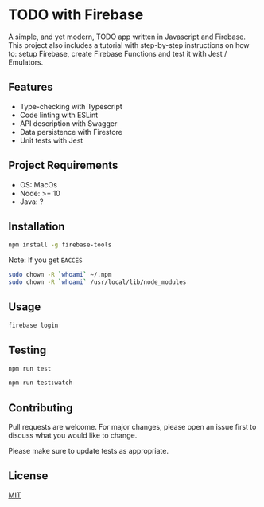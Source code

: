 # TODO with Firebase

A simple, and yet modern, TODO app written in Javascript and Firebase. This project also includes a tutorial with step-by-step instructions on how to: setup Firebase, create Firebase Functions and test it with Jest / Emulators.

## Features


- Type-checking with Typescript
- Code linting with ESLint
- API description with Swagger
- Data persistence with Firestore
- Unit tests with Jest

## Project Requirements

- OS: MacOs
- Node: >= 10
- Java: ?

## Installation


```bash
npm install -g firebase-tools
```

Note: If you get `EACCES`
```bash
sudo chown -R `whoami` ~/.npm
sudo chown -R `whoami` /usr/local/lib/node_modules
```

## Usage


```bash
firebase login
```

## Testing


```bash
npm run test
```

```bash
npm run test:watch
```

## Contributing

Pull requests are welcome. For major changes, please open an issue first to discuss what you would like to change.

Please make sure to update tests as appropriate.

## License

[MIT](https://choosealicense.com/licenses/mit/)